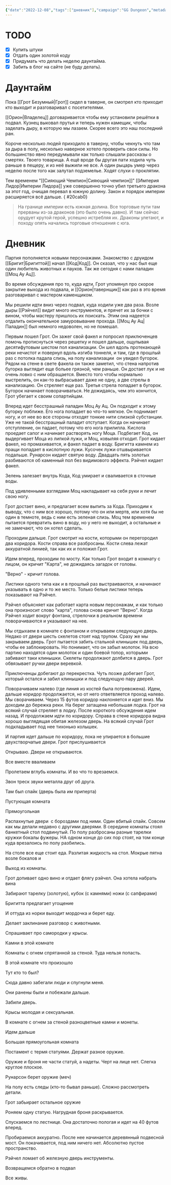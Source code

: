 ```yaml
---
{"date":"2022-12-08","tags":["дневник"],"campaign":"GG Dungeon","metadated":true,"players":["[[Грот Безумный]]","[[Бригит]]","[[Моц Ау Ац\|Моц Ау Ац]]","[[Рэйчел\|Рэйчел]]"],"dg-publish":true,"previous-session":"[[1 декабря 2022]]","next-session":"[[13 декабря 2022]]","permalink":"/8-dekabrya-2022/","dgPassFrontmatter":true}
---
```


# TODO

- [x] Купить штуки
- [x] Отдать один золотой коду
- [x] Придумать что делать неделю даунтайма.
- [x] Забить в блог на сайте (не буду делать).

# Даунтайм

Пока [[Грот Безумный\|Грот]] сидел в таверне, он смотрел кто приходит кто выходит и разговаривал с посетителями.

[[Орион\|Владелец]] договаривается чтобы ему установили решётки в подвал. Кузнец выковал прутья и теперь нужен камещик, чтобы заделать дыру, в которую мы лазаем. Скорее всего это наш последний ран.

Короче несколько людей приходило в таверну, чтобы чекнуть что там за дыра в полу, несколько наверное хотело проверить свои силы. Но большинство явно передумывали как только слышали рассказы о смертях. Твоего товарища. А ещё вроде бы другая пати ходила чуть раньше в пещеру, и из неё выжили не все. А один рыцарь умер через неделю после того как залутал подземелье. Ходят слухи о проклятии.

Тем временем "[[Сияющий Чемпион\|Сияющий чемпион]]" [[Империя Лидор\|Империи Лидора]] уже совершенно точно убил третьего дракона за этот год, очищая перевал в южную долину. Закон и порядок империи расширяется всё дальше.
{ #20cab0}


> На границе империи есть южная долина. Все торговые пути там прерваны из-за драконов (это было очень давно). И там сейчас орудует крутой герой, успешно истребляя их. Драконы улетают, и походу опять начались торговые отношения с юга.

# Дневник

Партия пополняется новыми персонажами. Знакомство с друидом [[Бригит\|Бригиттой]] начал [[Код\|Код]]. Он сказал, что у нас был еще один любитель животных и пауков. Так же сегодня с нами паладин [[Моц Ау Ац]].

Во время обсуждения про то, куда идти, Грот упомянул про скорое закрытие выхода из подвала, и [[Орион\|тавернщик]] как раз в это время разговаривал с мастером каменщиком.

Мы решили идти вниз через подвал, куда ходили уже два раза. Возле дыры [[Рэйчел]] видит много инструментов, и прячет их за бочки с вином, чтобы мастеру пришлось их поискать. Этим она надеется отдалить окончательное замуровывание прохода. [[Моц Ау Ац\|Паладин]] был немного недоволен, но не помешал.

Первым пошел Грот. Он зажег свой факел и попросил приключенцев помочь протиснуться через решетку и пошел дальше, ощупывая десятифутовым шестом пол канализации. Он шел вдоль протекающей реки нечистот и повернул вдоль изгиба тоннеля, и там, где в прошлый раз с потолка падала слизь, на полу канализации  он увидел бугорок. Рядом на стене в свете факела он также заметил, что стена напротив бугорка выглядит еще больее грязной, чем раньше. Он достает лук и не очень ловко с ним обращается. Вместо того чтобы нормально выстрелить, он как-то выбрасывает даже не одну, а две стрелы в канализацию. Он стреляет еще раз. Третья стрела попадает в бугорок. Бугорок начинает поворачиваться. Не дожидаясь, чем это кончится, Грот убегает к своим сопартийцам.

Вперед идет бесстрашный паладин Моц Ау Ац. Он подходит к этому бугорку поближе. Его нога попадает во что-то мягкое. Он поднимает ногу, и от нее во все стороны отходят тонкие нити слизкой субстанции. Уже не такой бесстрашный паладит отступает. Когда он начинает отступление, он падает, потому что его нога прилипла. Кислота проедает сапог и начинает растворять ногу Моца. Подбегает Код, он выдергивает Моца из липкой лужи, и Моц, ковыляя отходит. Грот кидает факел, но промахивается, и факел падает в воду. Бригитта камнем из пращи попадает в кислотную лужи. Кусочек лужи отшвыривается подальше. Рунарсон кидает святую воду. Двадцать пять золотых разбиваются об каменный пол без видимового эффекта. Рэйчел кидает факел.

Зелень залезает внутрь Кода, Код умирает и сваливается в сточные воды.

Под удивленными взглядами Моц накладывает на себя руки и лечит свою ногу.

Грот достает вино, и предлагает всем выпить за Кода. Приходим к выводу, что с ним все хорошо, потому что он или мертв, или хотя бы не один в темноте, ведь с ним есть зеленая слизь. Моц тем временем пытается превратить вино в воду, но у него не выходит, а остальные и не замечают, что он хотел сделать.

Проходим дальше. Грот смотрит на кости, которыми он перегородил два коридора. Кости справа все разбросаны. Кости слева лежат аккуратной линией, так как их и положил Грот.

Идем вперед, проходим по мосту. Как только Грот входит в комнату с лицом, он кричит "Карта", не дожидаясь загадок от головы.

"Верно" - кричит голова.

Листики одного типа как и в прошлый раз выстраиваются, и начинают указывать в одно и то же место. Только белые листики теперь показывают на Рэйчел.

Рэйчел объясняет как работает карта новым персонажам, и как только она произносит слово "карта", голова снова кричит "Верно". Когда Рэйчел ходит вокруг фонтана, стрелочки в реальном времени поворачиваются и указывают на нее.

Мы отдыхаем в комнате с фонтаном и открываем следующую дверь. Недако от двери шесть скелетов стоят над трупом. Сразу же мы закрываем дверь. Грот пытается забить стальной клинышек под дверь, чтобы ее заблокировать. Но понимает, что он забыл молоток. На всю партию находятся один молоток и один боевой топор, которыми забивают таки клинышки. Скелеты продолжают долбится в дверь. Грот обвязывает ручки двери веревкой.

Приключенцы добегают до перекрестка. Чуть позже добегает Грот, который остался и забил клинышки и под следующую пару дверей.

Поворачиваем налево (где линия из костей была потревожена). Идем, дальше коридор продолжается, но от него ответвляется проход налево. Мы сворачиваем. Через 15 футов коридор наклоняется и идет вниз. Мы доходим до бережка реки. На берег затащена небольшая лодка. Грот на всякий случай стреляет в лодку. После короткого обсуждения идем назад. И продолжаем идти по коридору. Справа в стене коридора видна хорошо выглядящая обитая железом дверь. На всякий случай Грот подкладывает под нее тихонько колышек.

И партия идет дальше по коридору, пока не упирается в большие двухстворчатые двери. Грот прислушивается

Открываю. Двери не открываются.

Все вместе вваливаем

Пролетаем вглубь комнаты. И во что то врезаемся.

Звон треск звуки металла друг об друга.

Там был спайк (дверь была им приперта)

Пустующая комната

Прямоугольная

Распахнутые двери  с бороздами под ними. Один вбитый спайк. Совсем как мы делали недавно с другими дверями. В середине комнаты стоял банкетный стол подвинутый. По полу разбросаны разные тарелки кружки бокалы фужеры. НА одном конце до сих пор стоят, на том конце куда врезалоись по полу разбились.

На столе все еще стоит еда. Разлитая жидкость на стол. Мокрые пятна возле бокалов и

Выход из комнаты.

Грот допивает одно вино и отдает флягу рэйчел. Она хотела набрать вина

Забирают тарелку (золотую), кубок (с камнями) ножи (с сапфирами)

Бригитта предлагает угощение

И оттуда из норки выходит мордочка и берет еду.

Делает заклинание разговор с животными.

Спрашивает про самородки у крысы.

Камни в этой комнате

Комнаты с огнем спрятанной за стеной. Туда нельзя попасть.

В этой комнате что произошло

Тут кто то был?

Сюда давно забегали люди и спугнули меня.

Они ранены были и побежали дальше.

Забили дверь.

Крысы молодая и сексуальная.

В комнате с огнем за стеной разноцветные камни и монеты.

Идем дальше

Большая прямоугольная комната

Постамент с термя статуями. Держат разное оружие.

Оружие и броня не части статуй, а надеты. Черт на лице нет. Слегка круглое плоское.

Рунарсон берет оружие (меч)

На полу есть следы (кто-то бывал раньше). Сложно рассмотреть детали.

Грот забьирает остальное оружие

Роняем одну статую. Нагрудная броня раскрывается.

Спускаемся по лестнице. Она достаточно пологая и идет на 40 футов вперед.

Пробираемся аккуратно. После нее начинается деревянный подвесной мост. Он покачивается, под ним ничего нет. Абсолютно пустое пространство.

Рэйчел ломает об железную дверь инструменты.

Возвращемся обратно в подвал

Все живы.